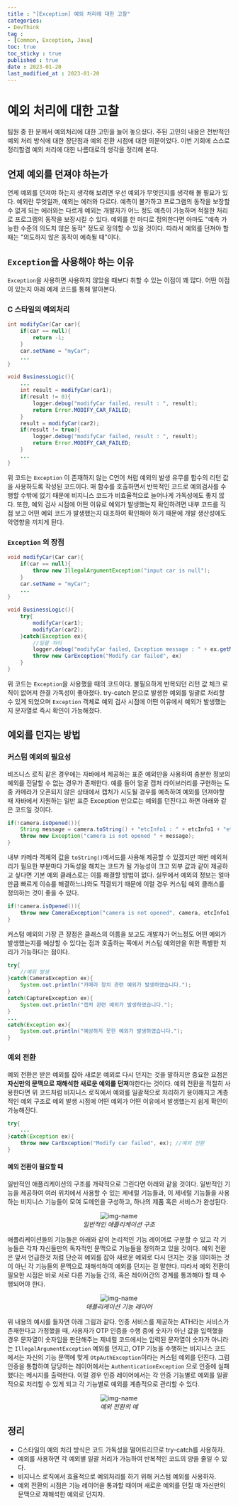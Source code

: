 ```yaml
---
title : "[Exception] 예외 처리에 대한 고찰"
categories:
- DevThink
tag :
- [Common, Exception, Java]
toc: true
toc_sticky : true
published : true
date : 2023-01-20
last_modified_at : 2023-01-20
---
```




# 예외 처리에 대한 고찰

팀원 중 한 분께서 예외처리에 대한 고민을 늘어 놓으셨다. 주된 고민의 내용은 전반적인 예외 처리 방식에 대한 장단점과 예외 전환 시점에 대한 의문이었다. 이번 기회에 스스로 정리할겸 예외 처리에 대한 나름대로의 생각을 정리해 본다.



## 언제 예외를 던져야 하는가

언제 예외를 던져야 하는지 생각해 보려면 우선 예외가 무엇인지를 생각해 볼 필요가 있다. 예외란 무엇일까, 예외는 에러와 다르다. 예측이 불가하고 프로그램의 동작을 보장할 수 없게 되는 에러와는 다르게 예외는 개발자가 어느 정도 예측이 가능하며 적절한 처리로 프로그램의 동작을 보장시킬 수 있다. 예외를 한 마디로 정의한다면 아마도 "예측 가능한 수준의 의도치 않은 동작" 정도로 정의할 수 있을 것이다. 따라서 예외를 던져야 할 때는 "의도하지 않은 동작이 예측될 때"이다.



## `Exception`을 사용해야 하는 이유

`Exception`을 사용하면 사용하지 않았을 때보다 취할 수 있는 이점이 꽤 많다. 어떤 이점이 있는지 아래 예제 코드를 통해 알아본다.



### C 스타일의 예외처리

```java
int modifyCar(Car car){
    if(car == null){
        return -1;
    }
    car.setName = "myCar";
    ...
}

void BusinessLogic(){
    ...
    int result = modifyCar(car1);
    if(result != 0){
        logger.debug("modifyCar failed, result : ", result);
        return Error.MODIFY_CAR_FAILED;
    }
    result = modifyCar(car2);
    if(result != true){
        logger.debug("modifyCar failed, result : ", result);
        return Error.MODIFY_CAR_FAILED;
    }
    ...
}
```

위 코드는 `Exception` 이 존재하지 않는 C언어 처럼 예외의 발생 유무를 함수의 리턴 값을 사용하도록 작성된 코드이다. 매 함수를 호출하면서 반복적인 코드로 예외검사를 수행할 수밖에 없기 때문에 비지니스 코드가 비효율적으로 늘어나게 가독성에도 좋지 않다. 또한, 예외 검사 시점에 어떤 이유로 예외가 발생했는지 확인하려면 내부 코드를 직접 보고 어떤 예외 코드가 발생했는지 대조하여 확인해야 하기 때문에 개발 생산성에도 악영향을 끼치게 된다.



### `Exception` 의 장점

```java
void modifyCar(Car car){
    if(car == null){
        throw new IllegalArgumentException("input car is null");
    }
    car.setName = "myCar";
    ...
}

void BusinessLogic(){
    try{
        modifyCar(car1);
        modifyCar(car2);
    }catch(Exception ex){
        //일괄 처리
        logger.debug("modifyCar failed, Exception message : " + ex.getMessage());
        throw new CarException("Modify car failed", ex)
    }  
}
```

위 코드는 `Exception`을 사용했을 때의 코드이다. 불필요하게 반복되던 리턴 값 체크 로직이 없어져 한결 가독성이 좋아졌다. try-catch 문으로 발생한 예외를 일괄로 처리할 수 있게 되었으며 `Exception` 객체로 예외 검사 시점에 어떤 이유에서 예외가 발생했는지 문자열로 즉시 확인이 가능해졌다. 



## 예외를 던지는 방법

### 커스텀 예외의 필요성

비즈니스 로직 같은 경우에는 자바에서 제공하는 표준 예외만을 사용하여 충분한 정보의 예외를 전달할 수 없는 경우가 존재한다. 예를 들어 얼굴 캡처 라이브러리를 구현하는 도중 카메라가 오픈되지 않은 상태에서 캡처가 시도될 경우를 예측하여 예외를 던져야할 때 자바에서 지원하는 일반 표준 Exception 만으로는 예외를 던진다고 하면 아래와 같은 코드일 것이다.

```java
if(!camera.isOpened()){
    String message = camera.toString() + "etcInfo1 : " + etcInfo1 + "etcInfo2" + etcInfo2;
    throw new Exception("camera is not opened " + message);
}
```

내부 카메라 객체의 값을 `toString()`메서드를 사용해 제공할 수 있겠지만 매번 예외처리가 필요한 부분마다 가독성을 해치는 코드가 될 가능성이 크고 외부 값과 같이 제공하고 싶다면 기본 예외 클래스로는 이를 해결할 방법이 없다. 실무에서 예외의 정보는 얼마만큼 빠르게 이슈를 해결하느냐와도 직결되기 때문에 이럴 경우 커스텀 예외 클래스를 정의하는 것이 좋을 수 있다.

```java
if(!camera.isOpened()){
    throw new CameraException("camera is not opened", camera, etcInfo1, etcInfo2);
}
```

커스텀 예외의 가장 큰 장점은 클래스의 이름을 보고도 개발자가 어느정도 어떤 예외가 발생했는지를 예상할 수 있다는 점과 호출하는 쪽에서 커스텀 예외만을 위한 특별한 처리가 가능하다는 점이다.

```java
try{
    //예외 발생
}catch(CameraException ex){
    System.out.println("카메라 장치 관련 예외가 발생하였습니다.");
}
catch(CaptureException ex){
    System.out.println("캡처 관련 예외가 발생하였습니다.");
}
...
catch(Exception ex){
    System.out.println("예상하지 못한 예외가 발생하였습니다.");
}
```



### 예외 전환

예외 전환은 받은 예외를 잡아 새로운 예외로 다시 던지는 것을 말하지만 중요한 요점은 **자신만의 문맥으로 재해석한 새로운 예외를 던져**야한다는 것이다. 예외 전환을 적절히 사용한다면 위 코드처럼 비지니스 로직에서 예외를 일괄적으로 처리하기 용이해지고 계층적인 예외 구조로 예외 발생 시점에 어떤 예외가 어떤 이유에서 발생했는지 쉽게 확인이 가능해진다. 

```java
try{
    ...
}catch(Exception ex){
    throw new CarException("Modify car failed", ex); //예외 전환
}  
```



#### 예외 전환이 필요할 때

일반적인 애플리케이션의 구조를 개략적으로 그린다면 아래와 같을 것이다. 일반적인 기능을 제공하여 여러 위치에서 사용할 수 있는 제네럴 기능들과, 이 제네럴 기능들을 사용하는 비지니스 기능들이 모여 도메인을 구성하고, 하나의 제품 혹은 서비스가 완성된다.

<p align="center">
  <img alt="img-name" src="https://user-images.githubusercontent.com/13410737/214315434-4037ea5c-e7e4-4039-b09f-6d7ad9c725f4.png">
  <br>
    <em>일반적인 애플리케이션 구조</em>
</p>



애플리케이션들의 기능들은 아래와 같이 논리적인 기능 레이어로 구분할 수 있고 각 기능들은 각자 자신들만의 독자적인 문맥으로 기능들을 정의하고 있을 것이다. 예외 전환은 앞서 언급한것 처럼 단순히 예외를 잡아 새로운 예외로 다시 던지는 것을 의미하는 것이 아닌 각 기능들의 문맥으로 재해석하여 예외를 던지는 걸 말한다. 따라서 예외 전환이 필요한 시점은 바로 서로 다른 기능들 간의, 혹은 레이어간의 경계를 통과해야 할 때 수행되어야 한다.

<p align="center">
  <img alt="img-name" src="https://user-images.githubusercontent.com/13410737/214321681-91068778-2da2-4809-be54-5f1224e055ba.png">
  <br>
    <em>애플리케이션 기능 레이어</em>
</p>



위 내용의 예시를 들자면 아래 그림과 같다. 인증 서비스를 제공하는 ATH라는 서비스가 존재한다고 가정했을 때, 사용자가 OTP 인증을 수행 중에 숫자가 아닌 값을 입력했을 경우  문자열이 숫자임을 판단해주는 제네럴 코드에서는 입력된 문자열이 숫자가 아니라는 `IllegalArgumentException` 예외를 던지고, OTP 기능을 수행하는 비지니스 코드에서는 자신의 기능 문맥에 맞게 `OtpAuthException`이라는 커스텀 예외를 던진다. 그럼 인증을 통합하여 담당하는 레이어에서는 `AuthenticationException` 으로 인증에 실패했다는 메시지를 출력한다. 이럴 경우 인증 레이어에서는 각 인증 기능별로 예외를 일괄적으로 처리할 수 있게 되고 각 기능별로 예외를 계층적으로 관리할 수 있다.

<p align="center">
  <img alt="img-name" src="https://user-images.githubusercontent.com/13410737/214331016-fdf4df12-39ad-4fa0-b2f0-19f0c29388ea.png">
  <br>
    <em>예외 전환의 예</em>
</p>



## 정리

- C스타일의 예외 처리 방식은 코드 가독성을 떨어트리므로 try-catch를 사용하자.
- 예외를 사용하면 각 예외별 일괄 처리가 가능하여 반복적인 코드의 양을 줄일 수 있다.
- 비지니스 로직에서 효율적으로 예외처리를 하기 위해 커스텀 예외를 사용하자.
- 예외 전환의 시점은 기능 레이어을 통과할 때이며 새로운 예외를 던질 때 자신만의 문맥으로 재해석한 예외로 던지자.





